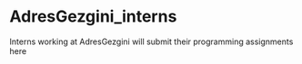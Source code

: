 # AdresGezgini_interns
Interns working at AdresGezgini will submit their programming assignments here
